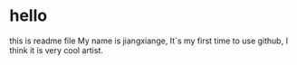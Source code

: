 # hello
this is readme file
My name is jiangxiange, It`s my first time to use github, I think it is very cool artist.
